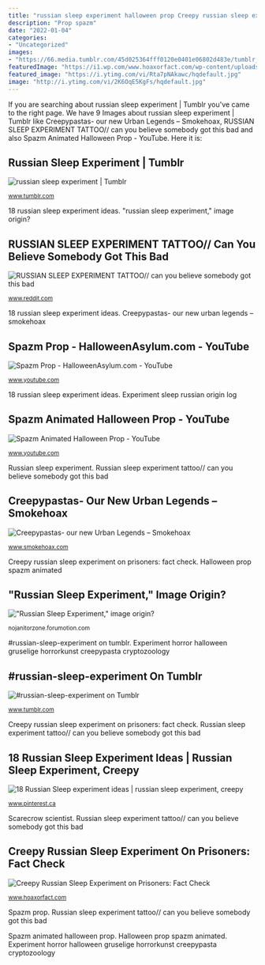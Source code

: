 ```yaml
---
title: "russian sleep experiment halloween prop Creepy russian sleep experiment on prisoners: fact check"
description: "Prop spazm"
date: "2022-01-04"
categories:
- "Uncategorized"
images:
- "https://66.media.tumblr.com/45d025364fff0120e0401e06802d483e/tumblr_px4oq3FBVf1xq2d9io1_500.png"
featuredImage: "https://i1.wp.com/www.hoaxorfact.com/wp-content/uploads/2020/07/Creepy-Russian-Sleep-Experiment-on-Prisoners5.jpg?fit=629%2C827"
featured_image: "https://i.ytimg.com/vi/Rta7pNAkawc/hqdefault.jpg"
image: "http://i.ytimg.com/vi/2K6OqE5KgFs/hqdefault.jpg"
---
```


If you are searching about russian sleep experiment | Tumblr you've came to the right page. We have 9 Images about russian sleep experiment | Tumblr like Creepypastas- our new Urban Legends – Smokehoax, RUSSIAN SLEEP EXPERIMENT TATTOO// can you believe somebody got this bad and also Spazm Animated Halloween Prop - YouTube. Here it is:

## Russian Sleep Experiment | Tumblr

![russian sleep experiment | Tumblr](https://66.media.tumblr.com/45d025364fff0120e0401e06802d483e/tumblr_px4oq3FBVf1xq2d9io1_500.png "18 russian sleep experiment ideas")

<small>www.tumblr.com</small>

18 russian sleep experiment ideas. &quot;russian sleep experiment,&quot; image origin?

## RUSSIAN SLEEP EXPERIMENT TATTOO// Can You Believe Somebody Got This Bad

![RUSSIAN SLEEP EXPERIMENT TATTOO// can you believe somebody got this bad](https://i.redd.it/jheu887hhsb11.jpg "Spazm experimento spasm maferba morbid queres creepypastas")

<small>www.reddit.com</small>

18 russian sleep experiment ideas. Creepypastas- our new urban legends – smokehoax

## Spazm Prop - HalloweenAsylum.com - YouTube

![Spazm Prop - HalloweenAsylum.com - YouTube](https://i.ytimg.com/vi/Rta7pNAkawc/hqdefault.jpg "Creepy russian sleep experiment on prisoners: fact check")

<small>www.youtube.com</small>

18 russian sleep experiment ideas. Experiment sleep russian origin log

## Spazm Animated Halloween Prop - YouTube

![Spazm Animated Halloween Prop - YouTube](http://i.ytimg.com/vi/2K6OqE5KgFs/hqdefault.jpg "Creepy russian sleep experiment on prisoners: fact check")

<small>www.youtube.com</small>

Russian sleep experiment. Russian sleep experiment tattoo// can you believe somebody got this bad

## Creepypastas- Our New Urban Legends – Smokehoax

![Creepypastas- our new Urban Legends – Smokehoax](http://www.smokehoax.com/wp-content/uploads/2021/02/3-russian-sleep-experiment-1.jpg "Creepypastas- our new urban legends – smokehoax")

<small>www.smokehoax.com</small>

Creepy russian sleep experiment on prisoners: fact check. Halloween prop spazm animated

## &quot;Russian Sleep Experiment,&quot; Image Origin?

![&quot;Russian Sleep Experiment,&quot; image origin?](https://i.servimg.com/u/f19/19/14/55/37/foryou11.png "Russian sleep experiment tattoo// can you believe somebody got this bad")

<small>nojanitorzone.forumotion.com</small>

#russian-sleep-experiment on tumblr. Experiment horror halloween gruselige horrorkunst creepypasta cryptozoology

## #russian-sleep-experiment On Tumblr

![#russian-sleep-experiment on Tumblr](https://64.media.tumblr.com/f294134a6c41a512d3e92b17fa1527e7/tumblr_obrmw0np7L1ugexd1o2_r1_100.jpg "Russian sleep experiment tattoo// can you believe somebody got this bad")

<small>www.tumblr.com</small>

Creepy russian sleep experiment on prisoners: fact check. Russian sleep experiment tattoo// can you believe somebody got this bad

## 18 Russian Sleep Experiment Ideas | Russian Sleep Experiment, Creepy

![18 Russian Sleep experiment ideas | russian sleep experiment, creepy](https://i.pinimg.com/474x/9c/a3/55/9ca355c40172aa57eb2701cba1463f9f--russian-sleep-experiment-fandom.jpg "Russian sleep experiment")

<small>www.pinterest.ca</small>

Scarecrow scientist. Russian sleep experiment tattoo// can you believe somebody got this bad

## Creepy Russian Sleep Experiment On Prisoners: Fact Check

![Creepy Russian Sleep Experiment on Prisoners: Fact Check](https://i1.wp.com/www.hoaxorfact.com/wp-content/uploads/2020/07/Creepy-Russian-Sleep-Experiment-on-Prisoners5.jpg?fit=629%2C827 "Spazm prop")

<small>www.hoaxorfact.com</small>

Spazm prop. Russian sleep experiment tattoo// can you believe somebody got this bad

Spazm animated halloween prop. Halloween prop spazm animated. Experiment horror halloween gruselige horrorkunst creepypasta cryptozoology
